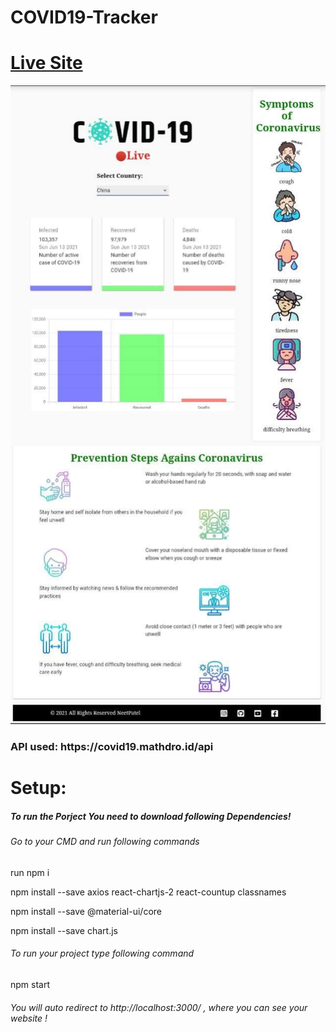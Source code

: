 # COVID19-Tracker

<h1><a href="https://covid19-tracker-ef408.web.app/"> Live Site </a></h1>
<center><a href="/"> <img src="https://github.com/PatelNeet/covid19-tracker/blob/main/src/images/websiteview.jpg"> </a></center>


<h3>API used: https://covid19.mathdro.id/api</h3>
 

<h1>Setup:</h1>

<h5>To run the Porject You need to download following Dependencies!</h5>

<h6>Go to your CMD and run following commands</h6>
<p>run npm i </p> 
<p>npm install --save axios react-chartjs-2 react-countup classnames</p>
<p>npm install --save @material-ui/core</p>
<p>npm install --save chart.js</p>

<h6>To run your project type following command</h6>
<p>npm start</p>

<h6>You will auto redirect to http://localhost:3000/ , where you can see your website !</h6>



